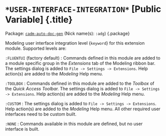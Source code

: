 # `*USER-INTERFACE-INTEGRATION*` [Public Variable] {.title}

Package: [`cadm-auto-doc-gen`](CADM-AUTO-DOC-GEN.pkg.md) (Nick name(s): `:adg`) {.package}

Modeling user interface integration level {`keyword`} for this extension
module. Supported levels are:

`:FLUENTUI` (factory default)
:   Commands defined in this module are added to a module specific group in the
    _Extensions_ tab of the Modeling ribbon bar.
    The settings dialog is added to `File -> Settings -> Extensions`.
    Help action(s) are added to the _Modeling_ Help menu.

`:TOOLBOX`
:   Commands defined in this module are added to the _Toolbox_
    of the _Quick Access Toolbar._
    The settings dialog is added to `File -> Settings -> Extensions`.
    Help action(s) are added to the _Modeling_ Help menu.

`:CUSTOM`
:   The settings dialog is added to `File -> Settings -> Extensions`.
    Help action(s) are added to the _Modeling_ Help menu.
    All other required user interfaces need to be custom built.

`:NONE`
:   Commands available in this module are defined, but no user interface is
    built.

